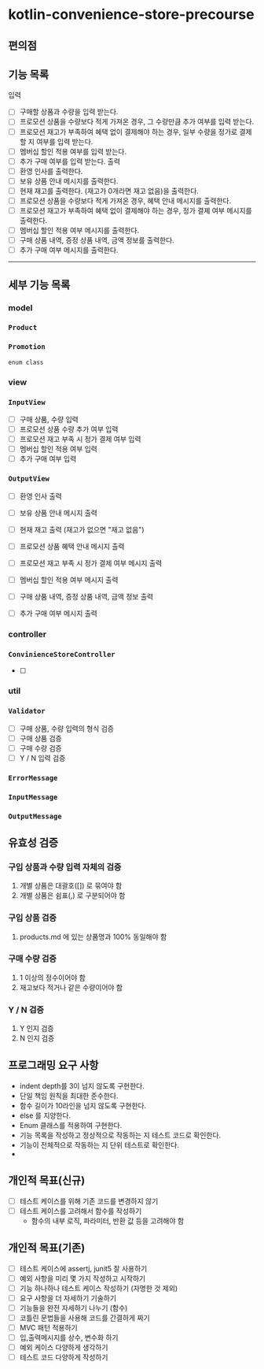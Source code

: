 # kotlin-convenience-store-precourse

## 편의점

## 기능 목록
입력
- [ ] 구매할 상품과 수량을 입력 받는다.
- [ ] 프로모션 상품을 수량보다 적게 가져온 경우, 그 수량만큼 추가 여부를 입력 받는다.
- [ ] 프로모션 재고가 부족하여 혜택 없이 결제해야 하는 경우, 일부 수량을 정가로 결제할 지 여부를 입력 받는다.
- [ ] 멤버십 할인 적용 여부를 입력 받는다.
- [ ] 추가 구매 여부를 입력 받는다.
출력
- [ ] 환영 인사를 출력한다.
- [ ] 보유 상품 안내 메시지를 출력한다.
- [ ] 현재 재고를 출력한다. (재고가 0개라면 재고 없음)을 출력한다.
- [ ] 프로모션 상품을 수량보다 적게 가져온 경우, 혜택 안내 메시지를 출력한다.
- [ ] 프로모션 재고가 부족하여 혜택 없이 결제해야 하는 경우, 정가 결졔 여부 메시지를 출력한다.
- [ ] 멤버십 할인 적용 여부 메시지를 출력한다.
- [ ] 구매 상품 내역, 증정 상품 내역, 금액 정보를 출력한다.
- [ ] 추가 구매 여부 메시지를 출력한다.
---

## 세부 기능 목록
### model
### `Product`

### `Promotion`
`enum class`

### view
### `InputView`
- [ ] 구매 상품, 수량 입력
- [ ] 프로모션 상품 수량 추가 여부 입력
- [ ] 프로모션 재고 부족 시 정가 결제 여부 입력
- [ ] 멤버십 할인 적용 여부 입력
- [ ] 추가 구매 여부 입력
### `OutputView`
- [ ] 환영 인사 출력
- [ ] 보유 상품 안내 메시지 출력
- [ ] 현재 재고 출력 (재고가 없으면 "재고 없음")
- [ ] 프로모션 상품 혜택 안내 메시지 출력
- [ ] 프로모션 재고 부족 시 정가 결제 여부 메시지 출력
- [ ] 멤버십 할인 적용 여부 메시지 출력
- [ ] 구매 상품 내역, 증정 상품 내역, 금액 정보 출력
- [ ] 추가 구매 여부 메시지 출력


### controller
### `ConvinienceStoreController`
- [ ] 

### util
### `Validator`
- [ ] 구매 상품, 수량 입력의 형식 검증
- [ ] 구매 상품 검증
- [ ] 구매 수량 검증
- [ ] Y / N 입력 검증

### `ErrorMessage`
### `InputMessage`
### `OutputMessage`

## 유효성 검증
### 구입 상품과 수량 입력 자체의 검증
1. 개별 상품은 대괄호([]) 로 묶여야 함
2. 개별 상품은 쉼표(,) 로 구분되어야 함

### 구입 상품 검증
1. products.md 에 있는 상품명과 100% 동일해야 함

### 구매 수량 검증
1. 1 이상의 정수이어야 함
2. 재고보다 적거나 같은 수량이어야 함

### Y / N 검증
1. Y 인지 검증
2. N 인지 검증

## 프로그래밍 요구 사항

- indent depth를 3이 넘지 않도록 구현한다.
- 단일 책임 원칙을 최대한 준수한다.
- 함수 길이가 10라인을 넘지 않도록 구현한다.
- else 를 지양한다.
- Enum 클래스를 적용하여 구현한다.
- 기능 목록을 작성하고 정상적으로 작동하는 지 테스트 코드로 확인한다.
- 기능이 전체적으로 작동하는 지 단위 테스트로 확인한다.
-

## 개인적 목표(신규)
- [ ] 테스트 케이스를 위해 기존 코드를 변경하지 않기
- [ ] 테스트 케이스를 고려해서 함수를 작성하기
  - 함수의 내부 로직, 파라미터, 반환 값 등을 고려해야 함


## 개인적 목표(기존)
- [ ] 테스트 케이스에 assertj, junit5 잘 사용하기
- [ ] 예외 사항을 미리 몇 가지 작성하고 시작하기
- [ ] 기능 하나하나 테스트 케이스 작성하기 (자명한 것 제외)
- [ ] 요구 사항을 더 자세하기 기술하기
- [ ] 기능들을 완전 자세하기 나누기 (함수)
- [ ] 코틀린 문법들을 사용해 코드를 간결하게 짜기
- [ ] MVC 패턴 적용하기
- [ ] 입,출력메시지를 상수, 변수화 하기
- [ ] 예외 케이스 다양하게 생각하기
- [ ] 테스트 코드 다양하게 작성하기
